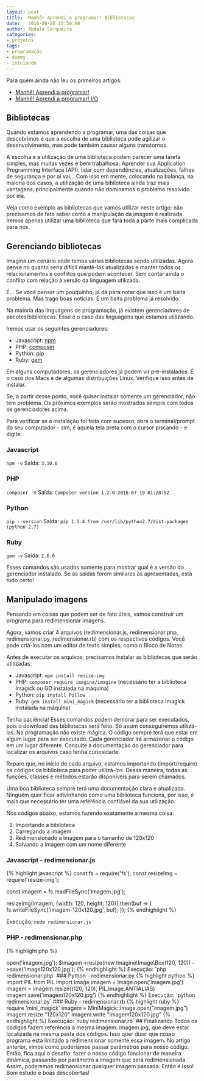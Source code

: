 ```yaml
---
layout: post
title:  Manhê! Aprendi a programar! Bibliotecas
date:   2016-08-20 15:50:00
author: Abdala Cerqueira
categories: 
- projetos
tags:
- programação
- dummy
- iniciando
---
```


Para quem ainda não leu os primeiros artigos:

- [Manhê! Aprendi a programar!](http://abda.la/projetos/2015/02/14/manhe-aprendi-a-programar)
- [Manhê! Aprendi a programar! I/O](http://abda.la/projetos/2015/08/09/manhe-aprendi-a-programar-io)

## Bibliotecas

Quando estamos aprendendo a programar, uma das coisas que descobrimos é que a escolha de uma biblioteca pode agilizar o desenvolvimento, mas pode também causar alguns transtornos. 

A escolha e a utilização de uma biblioteca podem parecer uma tarefa simples, mas muitas vezes é bem trabalhosa. Aprender sua Application Programming Interface (API), lidar com dependências, atualizações, falhas de segurança e por aí vai... Com isso em mente, colocando na balança, na maioria dos casos, a utilização de uma biblioteca ainda traz mais vantagens, principalmente quando não dominamos o problema resolvido por ela.

Veja como exemplo as bibliotecas que vamos utilizar neste artigo: não precisamos de fato saber como a manipulação da imagem é realizada. Iremos apenas utilizar uma biblioteca que fará toda a parte mais complicada para nós.

## Gerenciando bibliotecas

Imagine um cenário onde temos várias bibliotecas sendo utilizadas. Agora pense no quanto seria difícil mantê-las atualizadas e manter todos os relacionamentos e conflitos que podem acontecer. Sem contar ainda o conflito com relação à versão da linguagem utilizada.

É... Se você pensar um pouquinho, já dá para notar que isso é um baita problema. Mas trago boas notícias. É um baita problema já resolvido.

Na maioria das linguagens de programação, já existem gerenciadores de pacotes/bibliotecas. Esse é o caso das linguagens que estamos utilizando.

Iremos usar os seguintes gerenciadores:

- Javascript: [npm](https://www.npmjs.com/)
- PHP: [composer](http://getcomposer.org)
- Python: [pip](https://pypi.python.org/pypi/pip/)
- Ruby: [gem](https://rubygems.org/)

Em alguns computadores, os gerenciadores já podem vir pré-instalados. É o caso dos Macs e de algumas distribuições Linux. Verifique isso antes de instalar.

Se, a partir desse ponto, você quiser instalar somente um gerenciador, não tem problema. Os próximos exemplos serão mostrados sempre com todos os gerenciadores acima.

Para verificar se a instalação foi feita com sucesso, abra o terminal/prompt do seu computador - sim, é aquela tela preta com o cursor piscando - e digite:

### Javascript

`npm -v` Saída: `3.10.6`

### PHP

`composer -V` Saída: `Composer version 1.2.0 2016-07-19 01:28:52`

### Python

`pip --version` Saída: `pip 1.5.4 from /usr/lib/python2.7/dist-packages (python 2.7)`

### Ruby

`gem -v` Saída: `2.6.6`

Esses comandos são usados somente para mostrar qual é a versão do gerenciador instalado. Se as saídas forem similares às apresentadas, está tudo certo!

## Manipulado imagens

Pensando em coisas que podem ser de fato úteis, vamos construir um programa para redimensionar imagens.

Agora, vamos criar 4 arquivos (redimensionar.js, redimensionar.php, redimensionar.py, redimensionar.rb) com os respectivos códigos. Você pode criá-los com um editor de texto simples, como o Bloco de Notas.

Antes de executar os arquivos, precisamos instalar as bibliotecas que serão utilizadas:

- Javascript: `npm install resize-img`
- PHP: `composer require imagine/imagine` (necessário ter a biblioteca Imagick ou GD instalada na máquina)
- Python: `pip install Pillow`
- Ruby: `gem install mini_magick` (necessário ter a biblioteca Imagick instalada na máquina)

Tenha paciência! Esses comandos podem demorar para ser executados, pois o download das bibliotecas será feito. Só assim conseguiremos utilizá-las. Na programação não existe mágica. O código sempre terá que estar em algum lugar para ser executado. Cada gerenciador irá armazenar o código em um lugar diferente. Consulte a documentação do gerenciador para localizar os arquivos caso tenha curiosidade.

Repare que, no início de cada arquivo, estamos importando (import/require) os códigos da biblioteca para poder utilizá-los. Dessa maneira, todas as funções, classes e métodos estarão disponíveis para serem chamados.

Uma boa biblioteca sempre terá uma documentação clara e atualizada. Ninguém quer ficar adivinhando como uma biblioteca funciona, por isso, é mais que necessário ter uma referência confiável da sua utilização.

Nos códigos abaixo, estamos fazendo exatamente a mesma coisa:

1. Importando a bibiloteca
2. Carregando a imagem
3. Redimensionado a imagem para o tamanho de 120x120
4. Salvando a imagem com um nome diferente

### Javascript - redimensionar.js

{% highlight javascript %}
const fs = require('fs');
const resizeImg = require('resize-img');

const imagem = fs.readFileSync('imagem.jpg');

resizeImg(imagem, {width: 120, height: 120}).then(buf => {
    fs.writeFileSync('imagem-120x120.jpg', buf);
});
{% endhighlight %}

Execução: `node redimensionar.js`

### PHP - redimensionar.php

{% highlight php %}
<?php
require 'vendor/autoload.php';

$imagine = new Imagine\Imagick\Imagine();

$imagem = $imagine->open('imagem.jpg');
$imagem->resize(new Imagine\Image\Box(120, 120))
       ->save('image120x120.jpg');
{% endhighlight %}

Execução: `php redimensionar.php`

### Python - redimensionar.py

{% highlight python %}
import PIL
from PIL import Image

imagem = Image.open('imagem.jpg')
imagem = imagem.resize((120, 120), PIL.Image.ANTIALIAS)
imagem.save('imagem120x120.jpg')
{% endhighlight %}

Execução: `python redimensionar.py`

### Ruby - redimensionar.rb

{% highlight ruby %}
require 'mini_magick'

imagem = MiniMagick::Image.open("imagem.jpg")
imagem.resize "120x120"
imagem.write "imagem120x120.jpg"
{% endhighlight %}

Execução: `ruby redimensionar.rb`

## Finalizando

Todos os códigos fazem referência à mesma imagem: imagem.jpg, que deve estar localizada na mesma pasta dos códigos. Isso quer dizer que nosso programa está limitado a redimensionar somente essa imagem. No artigo anterior, vimos como poderíamos passar parâmetros para nosso código. Então, fica aqui o desafio: fazer o nosso código funcionar de maneira dinâmica, passando por parâmetro a imagem que será redimensionada. Assim, poderemos redimensionar qualquer imagem passada.

Então é isso! Bom estudo e boas descobertas!
